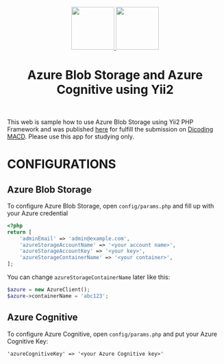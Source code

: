 <p align="center">
    <a href="https://github.com/yiisoft" target="_blank">
        <img src="https://avatars0.githubusercontent.com/u/993323" height="100px">
    </a>
    <a href="https://github.com/azure" target="_blank">
            <img src="https://user-images.githubusercontent.com/15990693/36123814-be1884ee-1002-11e8-9690-072cf9ab23c6.jpg" height="100px">
    </a>
    <h1 align="center">Azure Blob Storage and Azure Cognitive using Yii2</h1>
    <br>
</p>

This web is sample how to use Azure Blob Storage using Yii2 PHP Framework and was published <a href="https://ofidmacd.azurewebsites.net" target="_blank">here</a> for fulfill the submission on <a href="https://www.dicoding.com/academies/83" target="_blank">Dicoding MACD</a>.
Please use this app for studying only. 

CONFIGURATIONS
==============

Azure Blob Storage
------------------

To configure Azure Blob Storage, open ```config/params.php``` and fill up with your Azure credential
```php
<?php
return [
    'adminEmail' => 'admin@example.com',
    'azureStorageAccountName' => '<your account name>',
    'azureStorageAccountKey' => '<your key>',
    'azureStorageContainerName' => '<your container>',
];

```  
You can change ```azureStorageContainerName``` later like this:
```php
$azure = new AzureClient();
$azure->containerName = 'abc123';
``` 

Azure Cognitive
---------------
To configure Azure Cognitive, open ```config/params.php``` and put your Azure Cognitive Key:
~~~
'azureCognitiveKey' => '<your Azure Cognitive key>'
~~~ 
